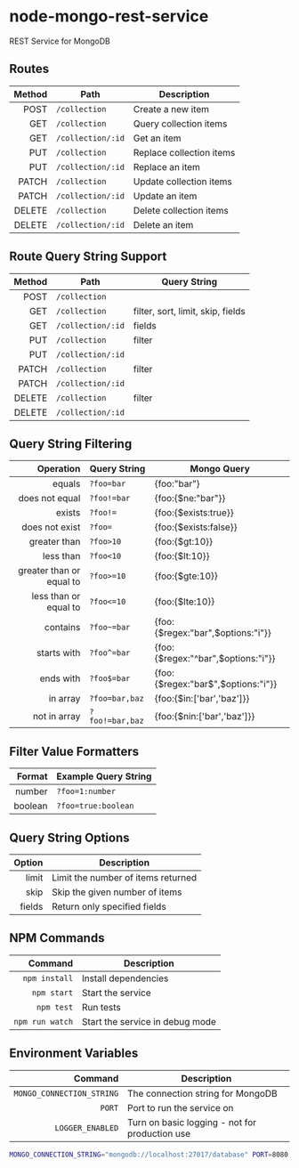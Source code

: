# node-mongo-rest-service

REST Service for MongoDB

## Routes

| Method | Path              | Description
| -----: | ----------------- | ---
|   POST | `/collection`     | Create a new item
|    GET | `/collection`     | Query collection items
|    GET | `/collection/:id` | Get an item
|    PUT | `/collection`     | Replace collection items
|    PUT | `/collection/:id` | Replace an item
|  PATCH | `/collection`     | Update collection items
|  PATCH | `/collection/:id` | Update an item
| DELETE | `/collection`     | Delete collection items
| DELETE | `/collection/:id` | Delete an item

## Route Query String Support

| Method | Path              | Query String
| -----: | ----------------- | ---
|   POST | `/collection`     |
|    GET | `/collection`     | filter, sort, limit, skip, fields
|    GET | `/collection/:id` | fields
|    PUT | `/collection`     | filter
|    PUT | `/collection/:id` |
|  PATCH | `/collection`     | filter
|  PATCH | `/collection/:id` |
| DELETE | `/collection`     | filter
| DELETE | `/collection/:id` |

## Query String Filtering

|                Operation | Query String    | Mongo Query
| -----------------------: | --------------- | -----------
|                   equals | `?foo=bar`      | {foo:"bar"}
|           does not equal | `?foo!=bar`     | {foo:{$ne:"bar"}}
|                   exists | `?foo!=`        | {foo:{$exists:true}}
|           does not exist | `?foo=`         | {foo:{$exists:false}}
|             greater than | `?foo>10`       | {foo:{$gt:10}}
|                less than | `?foo<10`       | {foo:{$lt:10}}
| greater than or equal to | `?foo>=10`      | {foo:{$gte:10}}
|    less than or equal to | `?foo<=10`      | {foo:{$lte:10}}
|                 contains | `?foo~=bar`     | {foo:{$regex:"bar",$options:"i"}}
|              starts with | `?foo^=bar`     | {foo:{$regex:"^bar",$options:"i"}}
|                ends with | `?foo$=bar`     | {foo:{$regex:"bar$",$options:"i"}}
|                 in array | `?foo=bar,baz`  | {foo:{$in:['bar','baz']}}
|             not in array | `?foo!=bar,baz` | {foo:{$nin:['bar','baz']}}

## Filter Value Formatters

|  Format | Example Query String
| ------: | ---
|  number | `?foo=1:number`
| boolean | `?foo=true:boolean`

## Query String Options

|   Option | Description
| -------: | ---
|    limit | Limit the number of items returned
|     skip | Skip the given number of items
|   fields | Return only specified fields

## NPM Commands

|  Command | Description
| ------: | ---
| `npm install` | Install dependencies
| `npm start` | Start the service
| `npm test` | Run tests
| `npm run watch` | Start the service in debug mode

## Environment Variables

|  Command | Description
| ------: | ---
| `MONGO_CONNECTION_STRING` | The connection string for MongoDB
| `PORT` | Port to run the service on
| `LOGGER_ENABLED` | Turn on basic logging - not for production use

``` bash
MONGO_CONNECTION_STRING="mongodb://localhost:27017/database" PORT=8080 LOGGER_ENABLED=true npm start
```
